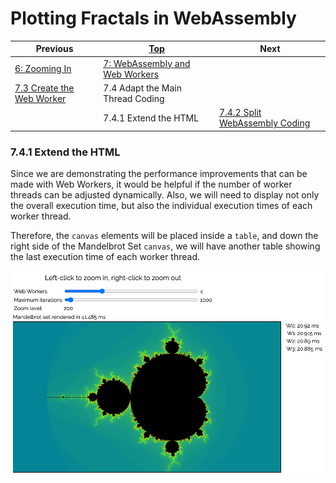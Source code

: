 # Plotting Fractals in WebAssembly

| Previous | [Top](/chriswhealy/plotting-fractals-in-webassembly) | Next
|---|---|---
| [6: Zooming In](/chriswhealy/FractalWASM/06%20Zoom%20Image/) | [7: WebAssembly and Web Workers](/chriswhealy/FractalWASM/07%20Web%20Workers/)  |
| [7.3 Create the Web Worker](/chriswhealy/FractalWASM/07%20Web%20Workers/03/) | 7.4 Adapt the Main Thread Coding |
| | 7.4.1 Extend the HTML | [7.4.2 Split WebAssembly Coding](/chriswhealy/FractalWASM/07%20Web%20Workers/04/02/)

### 7.4.1 Extend the HTML

Since we are demonstrating the performance improvements that can be made with Web Workers, it would be helpful if the number of worker threads can be adjusted dynamically.
Also, we will need to display not only the overall execution time, but also the individual execution times of each worker thread.

Therefore, the `canvas` elements will be placed inside a `table`, and down the right side of the Mandelbrot Set `canvas`, we will have another table showing the last execution time of each worker thread.

![Execution times](/assets/chriswhealy/Exec%20Times.png)
